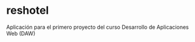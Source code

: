 reshotel
========

Aplicación para el primero proyecto del curso Desarrollo de Aplicaciones Web (DAW)